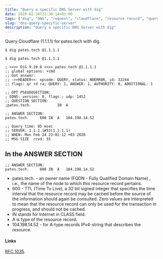 ```yaml
---
title: "Query a specific DNS Server with dig"
date: 2020-02-24T21:30:14+03:00
tags: ["dig", "DNS", "request", "cloudflare", "resource record", "query", "question", "answer"]
slug: "dns-query-specific-server"
description: "Query a specific DNS Server with dig"
---
```

Query Cloudflare (1.1.1.1) for pates.tech with dig.

```
$ dig pates.tech @1.1.1.1
```

<!--more-->

```
$ dig pates.tech @1.1.1.1

; <<>> DiG 9.10.6 <<>> pates.tech @1.1.1.1
;; global options: +cmd
;; Got answer:
;; ->>HEADER<<- opcode: QUERY, status: NOERROR, id: 32244
;; flags: qr rd ra; QUERY: 1, ANSWER: 1, AUTHORITY: 0, ADDITIONAL: 1

;; OPT PSEUDOSECTION:
; EDNS: version: 0, flags:; udp: 1452
;; QUESTION SECTION:
;pates.tech.			IN	A

;; ANSWER SECTION:
pates.tech.		600	IN	A	104.198.14.52

;; Query time: 85 msec
;; SERVER: 1.1.1.1#53(1.1.1.1)
;; WHEN: Mon Feb 24 23:01:12 +03 2020
;; MSG SIZE  rcvd: 55
```

## In the ANSWER SECTION
```
;; ANSWER SECTION:
pates.tech.		600	IN	A	104.198.14.52
```
- pates.tech. - an owner name (FQDN - Fully Qualified Domain Name) , i.e., the name of the node to which this resource record pertains.
- 600 - TTL (Time To Live), a 32 bit signed integer that specifies the time interval that the resource record may be cached before the source of the information should again be consulted.  Zero values are interpreted to mean that the resource record can only be used for the transaction in progress, and should not be cached.
- IN stands for Internet in CLASS field.
- A is type of the resource record.
- 104.198.14.52 - for A-type records IPv4-string that describes the resource.




#### Links
[RFC 1035](https://tools.ietf.org/html/rfc1035).
